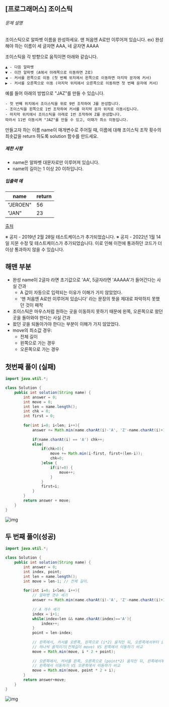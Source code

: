 ## [프로그래머스] 조이스틱

###### 문제 설명

조이스틱으로 알파벳 이름을 완성하세요. 맨 처음엔 A로만 이루어져 있습니다.
ex) 완성해야 하는 이름이 세 글자면 AAA, 네 글자면 AAAA

조이스틱을 각 방향으로 움직이면 아래와 같습니다.

```
▲ - 다음 알파벳
▼ - 이전 알파벳 (A에서 아래쪽으로 이동하면 Z로)
◀ - 커서를 왼쪽으로 이동 (첫 번째 위치에서 왼쪽으로 이동하면 마지막 문자에 커서)
▶ - 커서를 오른쪽으로 이동 (마지막 위치에서 오른쪽으로 이동하면 첫 번째 문자에 커서)
```

예를 들어 아래의 방법으로 "JAZ"를 만들 수 있습니다.

```
- 첫 번째 위치에서 조이스틱을 위로 9번 조작하여 J를 완성합니다.
- 조이스틱을 왼쪽으로 1번 조작하여 커서를 마지막 문자 위치로 이동시킵니다.
- 마지막 위치에서 조이스틱을 아래로 1번 조작하여 Z를 완성합니다.
따라서 11번 이동시켜 "JAZ"를 만들 수 있고, 이때가 최소 이동입니다.
```

만들고자 하는 이름 name이 매개변수로 주어질 때, 이름에 대해 조이스틱 조작 횟수의 최솟값을 return 하도록 solution 함수를 만드세요.

##### 제한 사항

- name은 알파벳 대문자로만 이루어져 있습니다.
- name의 길이는 1 이상 20 이하입니다.

##### 입출력 예

| name     | return |
| -------- | ------ |
| "JEROEN" | 56     |
| "JAN"    | 23     |

[출처](https://commissies.ch.tudelft.nl/chipcie/archief/2010/nwerc/nwerc2010.pdf)

※ 공지 - 2019년 2월 28일 테스트케이스가 추가되었습니다.
※ 공지 - 2022년 1월 14일 지문 수정 및 테스트케이스가 추가되었습니다. 이로 인해 이전에 통과하던 코드가 더 이상 통과하지 않을 수 있습니다.



## 해맨 부분

* 완성 name이 2글자 라면 초기값으로 'AA', 5글자라면 'AAAAA'가 들어간다는 사실 간과
  * A 값이 자동으로 입력되는 이유가 이해가 가지 않았었다.
  * '맨 처음엔 A로만 이루어져 있습니다' 라는 문장의 뜻을 제대로 파악하지 못했던 것이 패착
*  조이스틱은 마우스처럼 원하는 곳을 이동하지 못하기 때문에 왼쪽, 오른쪽으로 왔던 곳을 돌아와야 한다는 사실 간과
  * 왔던 곳을 되돌아가야 한다는 부분이 이해가 가지 않았었다.
* move의 최소값 경우:
  * 전체 길이
  * 왼쪽으로 가는 경우
  * 오른쪽으로 가는 경우



## 첫번째 풀이 (실패)

```java
import java.util.*;

class Solution {
    public int solution(String name) {
        int answer = 0;
        int move = 0;
        int len = name.length();
        int chk = 0;
        int first = 0;
        
        for(int i=0; i<len; i++){
            answer += Math.min(name.charAt(i)-'A', 'Z'-name.charAt(i)+1);
            
            if(name.charAt(i) == 'A') chk++;
            else{
                if(chk>0){
                    move += Math.min(i-first, first+(len-i));
                    chk=0;
                }else {
                    if(i!=0) {
                        move++;
                    }
                }
                first=i;
            }
        }
        return answer + move;
    }
}
```



![img](https://postfiles.pstatic.net/MjAyMzA3MzBfMjQx/MDAxNjkwNjk3MzQ4OTA1.cBIaSl8DoTaw8ghDWKFCD7wr_wrMxm2J2WZNMQEfCSQg.Hr4So5ePNguphfiCpbVWzzl5TO7C6JsFGpzYtJ7muuwg.PNG.noksm2/image.png?type=w773)



## 두 번째 풀이(성공)

```java
import java.util.*;

class Solution {
    public int solution(String name) {
        int answer = 0;
        int index, point;
        int len = name.length();
        int move = len-1; // 전체 길이. 
        
        for(int i=0; i<len; i++){
            // 알파뱃 갯수 세기
            answer += Math.min(name.charAt(i)-'A', 'Z'-name.charAt(i)+1);   
            
            // A 개수 세기
            index = i+1;
            while(index<len && name.charAt(index)=='A'){
                index++;
            }
            point = len-index;
            
            // 왼쪽에서, 커서를 오른쪽, 왼쪽으로 (i*2) 움직인 뒤, 오른쪽에서부터 i의 위치까지 움직이기
            // 하나씩 움직이기(전체길이 move) VS 왼쪽에서 이동하기 비교
            move = Math.min(move, i * 2 + point);
            
            // 오른쪽에서, 커서를 왼쪽, 오른쪽으로 (point*2) 움직인 뒤, 왼쪽에서부터 i의 위치까지 움직이기
            // 왼쪽에서 이동하기 VS 오른쪽에서 이동하기 비교
            move = Math.min(move, point * 2 + i);
        }
        return answer+move;
    }
}
```

![img](https://postfiles.pstatic.net/MjAyMzA3MzBfMTMx/MDAxNjkwNjk3MzAzNTIw.acAlixbYB10yMK_tG751LOKS_S73l3NB1EfZcIAUO00g.oUbHRNDMkvjhDJEGIyR4mReSaQCAQKd1qLF2wXDAG9og.PNG.noksm2/image.png?type=w773)